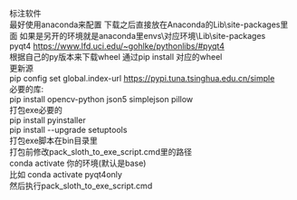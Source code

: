 标注软件  
最好使用anaconda来配置 
下载之后直接放在Anaconda的Lib\site-packages里面
如果是另开的环境就是anaconda里envs\对应环境\Lib\site-packages    
pyqt4 https://www.lfd.uci.edu/~gohlke/pythonlibs/#pyqt4  
根据自己的py版本来下载wheel 通过pip install 对应的wheel  
更新源  
pip config set global.index-url https://pypi.tuna.tsinghua.edu.cn/simple  
必要的库:  
pip install opencv-python json5 simplejson pillow  
打包exe必要的  
pip install pyinstaller  
pip install --upgrade setuptools  
打包exe脚本在bin目录里  
打包前修改pack_sloth_to_exe_script.cmd里的路径    
conda activate 你的环境(默认是base)   
比如 conda activate pyqt4only  
然后执行pack_sloth_to_exe_script.cmd